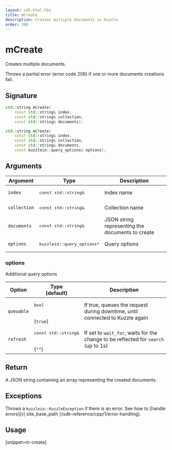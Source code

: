```yaml
---
layout: sdk.html.hbs
title: mCreate
description: Creates multiple documents in kuzzle
order: 200
---
```


# mCreate

Creates multiple documents.

Throws a partial error (error code 206) if one or more documents creations fail.

## Signature

```cpp
std::string mCreate(
    const std::string& index, 
    const std::string& collection, 
    const std::string& documents);

std::string mCreate(
    const std::string& index, 
    const std::string& collection, 
    const std::string& documents, 
    const kuzzleio::query_options& options);
```

## Arguments

| Argument | Type | Description |
| --- | --- | --- |
| `index` | <pre>const std::string&</pre> | Index name |
| `collection` | <pre>const std::string&</pre> | Collection name |
| `documents` | <pre>const std::string&</pre> | JSON string representing the documents to create |
| `options` | <pre>kuzzleio::query_options\*</pre> | Query options |

### options

Additional query options

| Option | Type<br/>(default) | Description |
| ------ | -------------- | ----------- |
| `queuable` | <pre>bool</pre><br/>(`true`) | If true, queues the request during downtime, until connected to Kuzzle again  |
| `refresh` | <pre>const std::string&</pre><br/>(`""`) | If set to `wait_for`, waits for the change to be reflected for `search` (up to 1s) |

## Return

A JSON string containing an array representing the created documents.

## Exceptions

Throws a `kuzzleio::KuzzleException` if there is an error. See how to [handle errors]({{ site_base_path }}sdk-reference/cpp/1/error-handling).

## Usage

[snippet=m-create]
